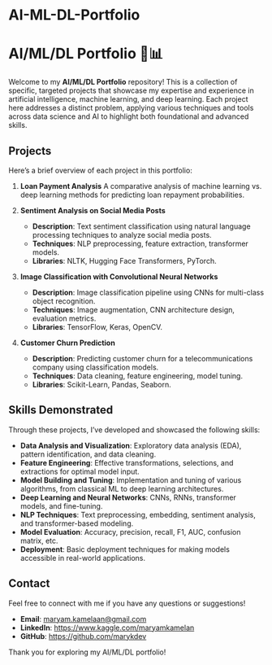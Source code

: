 # AI-ML-DL-Portfolio
# AI/ML/DL Portfolio 🤖📊

Welcome to my **AI/ML/DL Portfolio** repository! This is a collection of specific, targeted projects that showcase my expertise and experience in artificial intelligence, machine learning,
and deep learning. Each project here addresses a distinct problem, applying various techniques and tools across data science and AI to highlight both foundational and advanced skills.


## Projects

Here’s a brief overview of each project in this portfolio:

1. **Loan Payment Analysis**
    A comparative analysis of machine learning vs. deep learning methods for predicting loan repayment probabilities.

3. **Sentiment Analysis on Social Media Posts**
   - **Description**: Text sentiment classification using natural language processing techniques to analyze social media posts.
   - **Techniques**: NLP preprocessing, feature extraction, transformer models.
   - **Libraries**: NLTK, Hugging Face Transformers, PyTorch.

4. **Image Classification with Convolutional Neural Networks**
   - **Description**: Image classification pipeline using CNNs for multi-class object recognition.
   - **Techniques**: Image augmentation, CNN architecture design, evaluation metrics.
   - **Libraries**: TensorFlow, Keras, OpenCV.

5. **Customer Churn Prediction**
   - **Description**: Predicting customer churn for a telecommunications company using classification models.
   - **Techniques**: Data cleaning, feature engineering, model tuning.
   - **Libraries**: Scikit-Learn, Pandas, Seaborn.

## Skills Demonstrated

Through these projects, I’ve developed and showcased the following skills:

- **Data Analysis and Visualization**: Exploratory data analysis (EDA), pattern identification, and data cleaning.
- **Feature Engineering**: Effective transformations, selections, and extractions for optimal model input.
- **Model Building and Tuning**: Implementation and tuning of various algorithms, from classical ML to deep learning architectures.
- **Deep Learning and Neural Networks**: CNNs, RNNs, transformer models, and fine-tuning.
- **NLP Techniques**: Text preprocessing, embedding, sentiment analysis, and transformer-based modeling.
- **Model Evaluation**: Accuracy, precision, recall, F1, AUC, confusion matrix, etc.
- **Deployment**: Basic deployment techniques for making models accessible in real-world applications.

## Contact

Feel free to connect with me if you have any questions or suggestions!

- **Email**: maryam.kamelaan@gmail.com
- **LinkedIn**: https://www.kaggle.com/maryamkamelan
- **GitHub**: https://github.com/marykdev

Thank you for exploring my AI/ML/DL portfolio!
